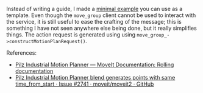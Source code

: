 Instead of writing a guide, I made a [minimal example](https://github.com/gaspatxo/ros2_guides/blob/main/moveit2/minimal_pilz_sequence_client.cpp) you can use as a template. Even though the `move_group` client cannot be used to interact with the service, it is still useful to ease the crafting of the message; this is something I have not seen anywhere else being done, but it really simplifies things. The action request is generated using using `move_group_->constructMotionPlanRequest()`.

References:

- [Pilz Industrial Motion Planner — MoveIt Documentation: Rolling documentation](https://moveit.picknik.ai/main/doc/how_to_guides/pilz_industrial_motion_planner/pilz_industrial_motion_planner.html#sequence-of-multiple-segments)
- [Pilz Industrial Motion Planner blend generates points with same time\_from\_start · Issue #2741 · moveit/moveit2 · GitHub](https://github.com/moveit/moveit2/issues/2741)
